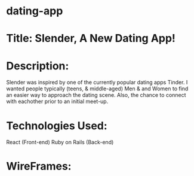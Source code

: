 # dating-app




# Title: Slender, A New Dating App!

# Description:
Slender was inspired by one of the currently popular dating apps Tinder. I wanted people typically (teens, & middle-aged) Men & and Women to find an easier way to approach the dating scene. Also, the chance to connect with eachother prior to an initial meet-up. 

# Technologies Used:
React (Front-end)
Ruby on Rails (Back-end)

# WireFrames:

